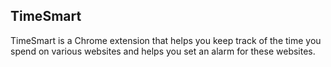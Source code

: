 ## TimeSmart

TimeSmart is a Chrome extension that helps you keep track of the time you spend on various websites and helps you set an alarm for these websites.

